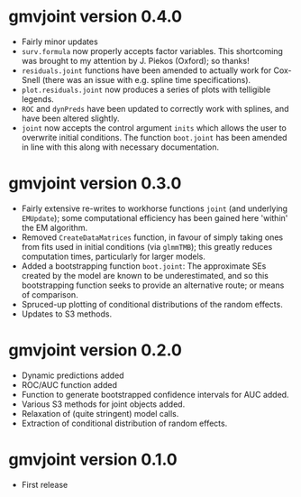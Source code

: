 # gmvjoint version 0.4.0
* Fairly minor updates
* `surv.formula` now properly accepts factor variables. This shortcoming was brought to my attention by J. Piekos (Oxford); so thanks!
* `residuals.joint` functions have been amended to actually work for Cox-Snell (there was an issue with e.g. spline time specifications).
* `plot.residuals.joint` now produces a series of plots with telligible legends.
* `ROC` and `dynPreds` have been updated to correctly work with splines, and have been altered slightly.
* `joint` now accepts the control argument `inits` which allows the user to overwrite initial conditions. The function `boot.joint` has been
amended in line with this along with necessary documentation.

# gmvjoint version 0.3.0
* Fairly extensive re-writes to workhorse functions `joint` (and underlying `EMUpdate`); some computational efficiency has been gained here 'within' the EM algorithm.
* Removed `CreateDataMatrices` function, in favour of simply taking ones from fits used in initial conditions (via `glmmTMB`); this greatly reduces computation times, particularly for larger models.
* Added a bootstrapping function `boot.joint`: The approximate SEs created by the model are known to be underestimated, and so this bootstrapping function seeks to provide an alternative route; or means of comparison.
* Spruced-up plotting of conditional distributions of the random effects.
* Updates to S3 methods.

# gmvjoint version 0.2.0
* Dynamic predictions added
* ROC/AUC function added
* Function to generate bootstrapped confidence intervals for AUC added.
* Various S3 methods for joint objects added.
* Relaxation of (quite stringent) model calls.
* Extraction of conditional distribution of random effects.

# gmvjoint version 0.1.0
* First release
